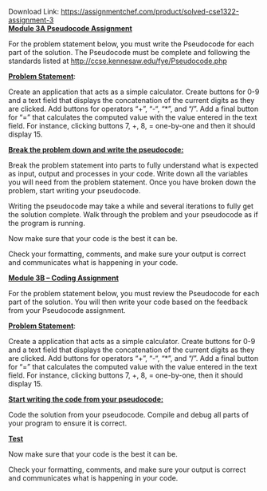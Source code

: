 Download Link: https://assignmentchef.com/product/solved-cse1322-assignment-3
<br>
<strong><u>Module 3A Pseudocode Assignment </u></strong>

For the problem statement below, you must write the Pseudocode for each part of the solution.  The Pseudocode must be complete and following the standards listed at <a href="https://kennesawedu-my.sharepoint.com/personal/dtatum7_kennesaw_edu/Documents/9.%20Capstone%20project%20final%20acceptance%20and%20assessment%20Hackthon%20Registration%20-%20Dawn%20Tatum.docx?web=1">http://ccse.kennesaw.edu/fye/Pseudocode.php</a>

<strong><u>Problem Statement</u></strong>:

Create an application that acts as a simple calculator.  Create buttons for 0-9 and a text field that displays the concatenation of the current digits as they are clicked.  Add buttons for operators “+”, “-“, “*”, and “/”.  Add a final button for “=” that calculates the computed value with the value entered in the text field.  For instance, clicking buttons 7, +, 8, =  one-by-one and then it should display 15.

<strong><u>Break the problem down and write the pseudocode: </u></strong>

Break the problem statement into parts to fully understand what is expected as input, output and processes in your code.  Write down all the variables you will need from the problem statement.  Once you have broken down the problem, start writing your pseudocode.

Writing the pseudocode may take a while and several iterations to fully get the solution complete.  Walk through the problem and your pseudocode as if the program is running.

Now make sure that your code is the best it can be.

Check your formatting, comments, and make sure your output is correct and communicates what is happening in your code.

<strong><u>Module 3B – Coding Assignment </u></strong>

For the problem statement below, you must review the Pseudocode for each part of the solution.  You will then write your code based on the feedback from your Pseudocode assignment.




<strong><u>Problem Statement</u></strong>:




Create a application that acts as a simple calculator.  Create buttons for 0-9 and a text field that displays the concatenation of the current digits as they are clicked.  Add buttons for operators “+”, “-“, “*”, and “/”.  Add a final button for “=” that calculates the computed value with the value entered in the text field.  For instance, clicking buttons 7, +, 8, =  one-by-one, then it should display 15.

<strong><u> </u></strong>




<strong><u>Start writing the code from your pseudocode:</u></strong>

Code the solution from your pseudocode. Compile and debug all parts of your program to ensure it is correct.




<strong><u>Test</u></strong>

Now make sure that your code is the best it can be.

Check your formatting, comments, and make sure your output is correct and communicates what is happening in your code.